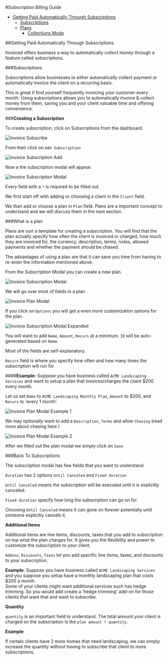 #Subscription Billing Guide

* [Getting Paid Automatically Through Subscriptions](#invoice-paid-automatically)
  * [Subscriptions](#invoice-subscriptions) 
  * [Plans](#invoice-plans)
      * [Collections Mode](#invoice-collections-mode)


##Getting Paid Automatically Through Subscriptions

Invoiced offers business a way to automatically collect money through a feature called subscriptions.

###Subscriptions

Subscriptions allow businesses to either automatically collect payment or automatically invoice the client on a recurring basis.

This is great if find yourself frequently invoicing your customer every month.  Using subscriptions allows you to automatically invoice & collect money from them, saving you and your client valuable time and offering convenience.

###**Creating a Subscription**

To create subscription, click on Subscriptions from the dashboard.  

![Invoice Subscribe](img/invoice-subscription.png)

From their click on `Add Subscription`

![Invoice Subscription Add](img/invoice-subscription-create.png)

Now a the subscription modal will appear.

![Invoice Subscription Modal](img/invoice-subscription-modal.png)

Every field with a `*`  is required to be filled out.

We first start off with adding or choosing a client in the `Client` field.

We than add or choose a plan in `Plan` field.  Plans are a important concept to understand and we will discuss them in the next section.


###What is a plan

Plans are sort a template for creating a subscription.  You will find that the plan actually specify how often the client is invoiced or charged, how much they are invoiced for, the currency, description, terms, notes, allowed payments and whether the payment should be chased.

The advantages of using a plan are that it can save you time from having to re-enter the information mentioned above.  

From the Subscription Modal you can create a new plan.

![Invoice Subscription Modal](img/invoice-subscription-plan.png)

We will go over most of fields in a plan

![Invoice Plan Modal](img/invoice-plan-modal.png)

If you click on `Options` you will get a even more customization options for the plan.

![Invoice Subscription Modal Expanded](img/invoice-plan-modal-expanded.png)

You will want to add `Name`, `Amount`, `Recurs` at a minimum.  `ID` will be auto-generated based on `Name`.

Most of the fields are self-explanatory.  

`Recurs` field is where you specify how often and how many times the subscription will run for.

####**Example:** Suppose you have business called `ACME Landscaping Services` and want to setup a plan that invoices/charges the client $200 every month.

Let us set `Name` to `ACME Landscaping Monthly Plan`,
`Amount` to $200,
and `Recurs` to 'every 1 month'.

![Invoice Plan Modal Example 1](img/invoice-plan-modal-example-1.png)

We may optionally want to add a `Description`, `Terms` and allow `Chasing` (read more about chasing here <!-- TODO fill out chasing link -->)

![Invoice Plan Modal Example 2](img/invoice-plan-modal-example-2.png)

After we filled out the plan modal we simply click on `Save`

###Back To Subscriptions

The subscription modal has few fields that you want to understand. 

`Duration` has 2 options `Until Canceled` and `Fixed duration`

`Until Canceled` means the subscription will be executed until it is explicitly canceled.  

`Fixed duration` specify how long the subscription can go on for.

Choosing `Until Canceled` means it can gone on forever potentially until someone explicitly cancels it.

**Additional Items**

Additional items are line items, discounts, taxes that you add to subscription on top what the plan charges for.  It gives you the flexibility and power to customize the subscription to your client.

`Addons`, `Discounts`, `Taxes` let you add specific line items, taxes, and discounts to your subscription.

**Example**: Suppose you have business called `ACME Landscaping Services` and you suppose you setup have a monthly landscaping plan that costs $200 a month.  
Some of your clients might want additional services such has hedge trimming.  So you would add create a 'hedge trimming' add-on for those clients that want that and want to subscribe.

**Quantity**

`quantity` is an important field to understand.  The total amount your client is charged on the subscription is the `plan amount * quantity`. 

**Example**

If certain clients have 2 more homes that need landscaping, we can simply increase the quantity without having to subscribe that client to more subscriptions.  